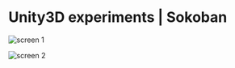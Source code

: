 # Unity3D experiments | Sokoban

![screen 1](https://raw.githubusercontent.com/colintrinity/SokobanCode/screenshots/screenshot-level1.png "screen 1")

![screen 2](https://raw.githubusercontent.com/colintrinity/SokobanCode/screenshots/screenshot-level2.png "screen 2")